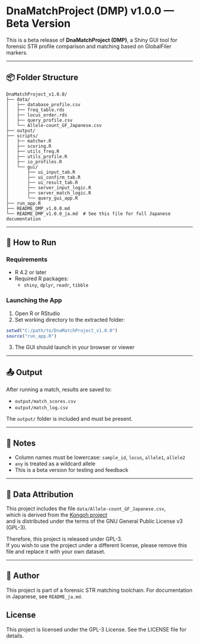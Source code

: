 # DnaMatchProject (DMP) v1.0.0 — Beta Version

This is a beta release of **DnaMatchProject (DMP)**, a Shiny GUI tool for forensic STR profile comparison and matching based on GlobalFiler markers.

---

## 📦 Folder Structure

```
DnaMatchProject_v1.0.0/
├── data/
│   ├── database_profile.csv
│   ├── freq_table.rds
│   ├── locus_order.rds
│   ├── query_profile.csv
│   └── Allele-count_GF_Japanese.csv
├── output/
├── scripts/
│   ├── matcher.R
│   ├── scoring.R
│   ├── utils_freq.R
│   ├── utils_profile.R
│   ├── io_profiles.R
│   └── gui/
│       ├── ui_input_tab.R
│       ├── ui_confirm_tab.R
│       ├── ui_result_tab.R
│       ├── server_input_logic.R
│       ├── server_match_logic.R
│       └── query_gui_app.R
├── run_app.R
├── README_DMP_v1.0.0.md
└── README_DMP_v1.0.0_ja.md  # See this file for full Japanese documentation
```

---

## 🚀 How to Run

### Requirements

- R 4.2 or later
- Required R packages:
  - `shiny`, `dplyr`, `readr`, `tibble`

### Launching the App

1. Open R or RStudio
2. Set working directory to the extracted folder:

```r
setwd("C:/path/to/DnaMatchProject_v1.0.0")
source("run_app.R")
```

3. The GUI should launch in your browser or viewer

---

## 📤 Output

After running a match, results are saved to:

- `output/match_scores.csv`
- `output/match_log.csv`

The `output/` folder is included and must be present.

---

## 📝 Notes

- Column names must be lowercase: `sample_id`, `locus`, `allele1`, `allele2`
- `any` is treated as a wildcard allele
- This is a beta version for testing and feedback

---

## 📖 Data Attribution

This project includes the file `data/Allele-count_GF_Japanese.csv`,  
which is derived from the [Kongoh project](https://github.com/forensic-kongoh/Kongoh)  
and is distributed under the terms of the GNU General Public License v3 (GPL-3).

Therefore, this project is released under GPL-3.  
If you wish to use the project under a different license, please remove this file and replace it with your own dataset.

---

## 🧬 Author

This project is part of a forensic STR matching toolchain.
For documentation in Japanese, see `README_ja.md`.

## License

This project is licensed under the GPL-3 License. See the LICENSE file for details.
